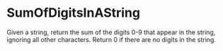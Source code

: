 # SumOfDigitsInAString
Given a string, return the sum of the digits 0-9 that appear in the string,  ignoring all other characters. Return 0 if there are no digits in the string. 
